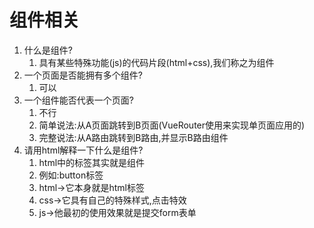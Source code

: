 # 组件相关

1. 什么是组件?
   1. 具有某些特殊功能(js)的代码片段(html+css),我们称之为组件
2. 一个页面是否能拥有多个组件?
   1. 可以
3. 一个组件能否代表一个页面?
   1. 不行
   2. 简单说法:从A页面跳转到B页面(VueRouter使用来实现单页面应用的)
   3. 完整说法:从A路由跳转到B路由,并显示B路由组件
4. 请用html解释一下什么是组件?
   1. html中的标签其实就是组件
   2. 例如:button标签
   3. html->它本身就是html标签
   4. css->它具有自己的特殊样式,点击特效
   5. js->他最初的使用效果就是提交form表单
